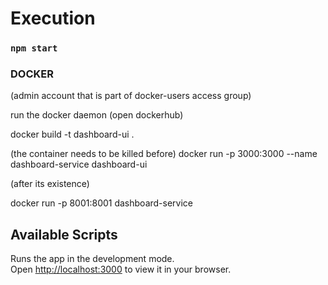 # Execution

### `npm start`

### DOCKER

(admin account that is part of docker-users access group)

run the docker daemon (open dockerhub)

docker build -t dashboard-ui .

(the container needs to be killed before)
docker run -p 3000:3000 --name dashboard-service dashboard-ui

(after its existence)

docker run -p 8001:8001 dashboard-service


## Available Scripts


Runs the app in the development mode.\
Open [http://localhost:3000](http://localhost:3000) to view it in your browser.


